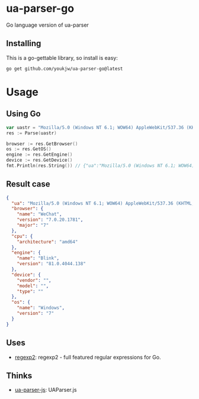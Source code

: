 # ua-parser-go
Go language version of ua-parser

## Installing
This is a go-gettable library, so install is easy:

    go get github.com/youkjw/ua-parser-go@latest

# Usage

## Using Go

```go
var uastr = "Mozilla/5.0 (Windows NT 6.1; WOW64) AppleWebKit/537.36 (KHTML, like Gecko) Chrome/81.0.4044.138 Safari/537.36 NetType/WIFI MicroMessenger/7.0.20.1781(0x6700143B) WindowsWechat(0x63030522)";
res := Parse(uastr)

browser := res.GetBrowser()
os := res.GetOS()
engine := res.GetEngine()
device := res.GetDevice()
fmt.Println(res.String()) // {"ua":"Mozilla/5.0 (Windows NT 6.1; WOW64) AppleWebKit/537.36 (KHTML, like Gecko) Chrome/81.0.4044.138 Safari/537.36 NetType/WIFI MicroMessenger/7.0.20.1781(0x6700143B) WindowsWechat(0x63030522)","browser":{"name":"WeChat","version":"7.0.20.1781","major":"7"},"cpu":{"architecture":"amd64"},"engine":{"name":"Blink","version":"81.0.4044.138"},"device":{"vendor":"","model":"","type":""},"os":{"name":"Windows","version":"7"}}

```

## Result case
```json
{
  "ua": "Mozilla/5.0 (Windows NT 6.1; WOW64) AppleWebKit/537.36 (KHTML, like Gecko) Chrome/81.0.4044.138 Safari/537.36 NetType/WIFI MicroMessenger/7.0.20.1781(0x6700143B) WindowsWechat(0x63030522)",
  "browser": {
    "name": "WeChat",
    "version": "7.0.20.1781",
    "major": "7"
  },
  "cpu": {
    "architecture": "amd64"
  },
  "engine": {
    "name": "Blink",
    "version": "81.0.4044.138"
  },
  "device": {
    "vendor": "",
    "model": "",
    "type": ""
  },
  "os": {
    "name": "Windows",
    "version": "7"
  }
}
```

## Uses

- [regexp2](https://github.com/dlclark/regexp2): regexp2 - full featured regular expressions for Go.

## Thinks

- [ua-parser-js](https://github.com/faisalman/ua-parser-js): UAParser.js
